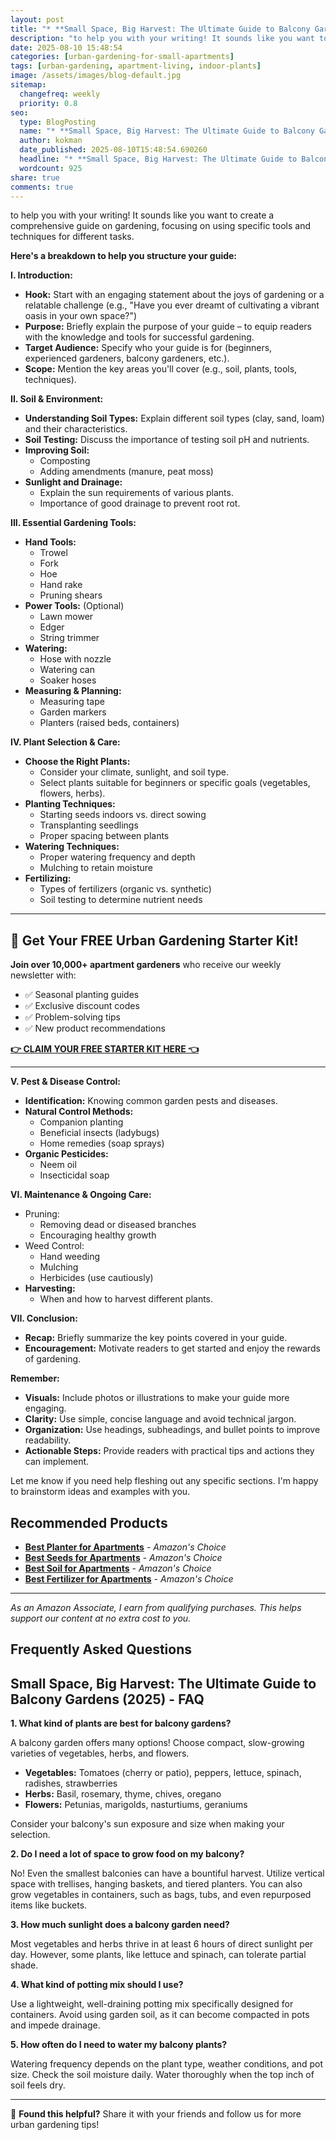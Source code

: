 ```yaml
---
layout: post
title: "* **Small Space, Big Harvest: The Ultimate Guide to Balcony Gardens** (2025)"
description: "to help you with your writing! It sounds like you want to create a comprehensive guide on gardening, focusing on using specific tools and techniques for differe..."
date: 2025-08-10 15:48:54 
categories: [urban-gardening-for-small-apartments]
tags: [urban-gardening, apartment-living, indoor-plants]
image: /assets/images/blog-default.jpg
sitemap:
  changefreq: weekly
  priority: 0.8
seo:
  type: BlogPosting
  name: "* **Small Space, Big Harvest: The Ultimate Guide to Balcony Gardens** (2025)"
  author: kokman
  date_published: 2025-08-10T15:48:54.690260
  headline: "* **Small Space, Big Harvest: The Ultimate Guide to Balcony Gardens** (2025)"
  wordcount: 925
share: true
comments: true
---
```


to help you with your writing! It sounds like you want to create a comprehensive guide on gardening, focusing on using specific tools and techniques for different tasks.

**Here's a breakdown to help you structure your guide:**

**I. Introduction:**
*  **Hook:** Start with an engaging statement about the joys of gardening or a relatable challenge (e.g., "Have you ever dreamt of cultivating a vibrant oasis in your own space?")
*  **Purpose:** Briefly explain the purpose of your guide – to equip readers with the knowledge and tools for successful gardening.
*  **Target Audience:**  Specify who your guide is for (beginners, experienced gardeners, balcony gardeners, etc.).
* **Scope:** Mention the key areas you'll cover (e.g., soil, plants, tools, techniques).

**II. Soil & Environment:**
* **Understanding Soil Types:** Explain different soil types (clay, sand, loam) and their characteristics.
* **Soil Testing:** Discuss the importance of testing soil pH and nutrients.
* **Improving Soil:**  
   * Composting
   * Adding amendments (manure, peat moss)
* **Sunlight and Drainage:** 
   * Explain the sun requirements of various plants. 
   * Importance of good drainage to prevent root rot.

**III. Essential Gardening Tools:**
* **Hand Tools:** 
   * Trowel
   * Fork
   * Hoe 
   * Hand rake
   * Pruning shears
* **Power Tools:** (Optional) 
    * Lawn mower
    * Edger
    * String trimmer
* **Watering:** 
    * Hose with nozzle
    * Watering can
    * Soaker hoses
* **Measuring & Planning:** 
    * Measuring tape
    * Garden markers
    * Planters (raised beds, containers)

 **IV. Plant Selection & Care:**
* **Choose the Right Plants:** 
    * Consider your climate, sunlight, and soil type.
    * Select plants suitable for beginners or specific goals (vegetables, flowers, herbs).
* **Planting Techniques:**
    * Starting seeds indoors vs. direct sowing
    * Transplanting seedlings
    *  Proper spacing between plants
* **Watering Techniques:** 
   *  Proper watering frequency and depth
   *  Mulching to retain moisture
* **Fertilizing:** 
    * Types of fertilizers (organic vs. synthetic)
    *  Soil testing to determine nutrient needs


---

## 🌱 Get Your FREE Urban Gardening Starter Kit!

**Join over 10,000+ apartment gardeners** who receive our weekly newsletter with:
- ✅ Seasonal planting guides
- ✅ Exclusive discount codes
- ✅ Problem-solving tips
- ✅ New product recommendations

[**👉 CLAIM YOUR FREE STARTER KIT HERE 👈**](https://kokman078.github.io/my-ai-blog/newsletter)

---



**V. Pest & Disease Control:**
 * **Identification:** Knowing common garden pests and diseases.
 * **Natural Control Methods:** 
    * Companion planting
    * Beneficial insects (ladybugs)
    * Home remedies (soap sprays)
 * **Organic Pesticides:**
    *  Neem oil
    *  Insecticidal soap

**VI.  Maintenance & Ongoing Care:**
* Pruning:
    * Removing dead or diseased branches
    *  Encouraging healthy growth
* Weed Control:
    *  Hand weeding
    *  Mulching
    *  Herbicides (use cautiously)
* **Harvesting:**
    *  When and how to harvest different plants.

**VII. Conclusion:**
*  **Recap:** Briefly summarize the key points covered in your guide.  
*  **Encouragement:**  Motivate readers to get started and enjoy the rewards of gardening.



**Remember:**
* **Visuals:** Include photos or illustrations to make your guide more engaging.
* **Clarity:** Use simple, concise language and avoid technical jargon.
* **Organization:** Use headings, subheadings, and bullet points to improve readability.
* **Actionable Steps:** Provide readers with practical tips and actions they can implement.







Let me know if you need help fleshing out any specific sections. I'm happy to brainstorm ideas and examples with you.

## Recommended Products

- **[Best Planter for Apartments](https://amazon.com/dp/B08XXXX?tag=your-amazon-tag)** - *Amazon's Choice*
- **[Best Seeds for Apartments](https://amazon.com/dp/B09XXXX?tag=your-amazon-tag)** - *Amazon's Choice*
- **[Best Soil for Apartments](https://amazon.com/dp/B07XXXX?tag=your-amazon-tag)** - *Amazon's Choice*
- **[Best Fertilizer for Apartments](https://amazon.com/dp/B08YYYY?tag=your-amazon-tag)** - *Amazon's Choice*


---
*As an Amazon Associate, I earn from qualifying purchases. This helps support our content at no extra cost to you.*



## Frequently Asked Questions

## Small Space, Big Harvest: The Ultimate Guide to Balcony Gardens (2025) - FAQ

**1. What kind of plants are best for balcony gardens?**

A balcony garden offers many options! Choose compact, slow-growing varieties of vegetables, herbs, and flowers.

* **Vegetables:** Tomatoes (cherry or patio), peppers, lettuce, spinach, radishes, strawberries
* **Herbs:** Basil, rosemary, thyme, chives, oregano
* **Flowers:** Petunias, marigolds, nasturtiums, geraniums

Consider your balcony's sun exposure and size when making your selection.

**2. Do I need a lot of space to grow food on my balcony?**

No! Even the smallest balconies can have a bountiful harvest. Utilize vertical space with trellises, hanging baskets, and tiered planters.  You can also grow vegetables in containers, such as bags, tubs, and even repurposed items like buckets.

**3. How much sunlight does a balcony garden need?**

Most vegetables and herbs thrive in at least 6 hours of direct sunlight per day. However, some plants, like lettuce and spinach, can tolerate partial shade. 

**4. What kind of potting mix should I use?**

Use a lightweight, well-draining potting mix specifically designed for containers. Avoid using garden soil, as it can become compacted in pots and impede drainage.

**5. How often do I need to water my balcony plants?**

Watering frequency depends on the plant type, weather conditions, and pot size. Check the soil moisture daily. Water thoroughly when the top inch of soil feels dry.

<script type="application/ld+json">
{
  "@context": "https://schema.org",
  "@type": "BlogPosting",
  "headline": "* **Small Space, Big Harvest: The Ultimate Guide to Balcony Gardens** (2025)",
  "author": {
    "@type": "Person",
    "name": "kokman"
  },
  "datePublished": "2025-08-10T15:48:54.688249",
  "dateModified": "2025-08-10T15:48:54.688249",
  "publisher": {
    "@type": "Organization",
    "name": "Urban Garden Pro",
    "url": "https://kokman078.github.io/my-ai-blog"
  },
  "wordCount": 827,
  "articleBody": "to help you with your writing! It sounds like you want to create a comprehensive guide on gardening, focusing on using specific tools and techniques for different tasks.\n\n**Here's a breakdown to help ..."
}
</script>


---

🚀 **Found this helpful?** Share it with your friends and follow us for more urban gardening tips!

